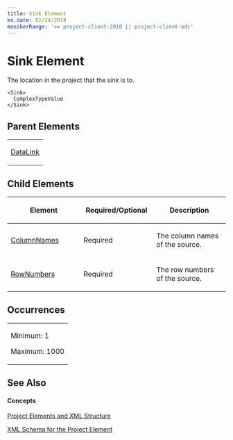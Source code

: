 ```yaml
---
title: Sink Element
ms.date: 02/24/2018
monikerRange: '>= project-client-2010 || project-client-odc'
---
```


# Sink Element


The location in the project that the sink is to. 



    <Sink>
      ComplexTypeValue
    </Sink>

## Parent Elements

<table>
<colgroup>
<col style="width: 100%" />
</colgroup>
<tbody>
<tr class="odd">
<td><p><a href="datalink-element.md">DataLink</a></p></td>
</tr>
</tbody>
</table>

## Child Elements

<table>
<colgroup>
<col style="width: 33%" />
<col style="width: 33%" />
<col style="width: 33%" />
</colgroup>
<thead>
<tr class="header">
<th><p>Element</p></th>
<th><p>Required/Optional</p></th>
<th><p>Description</p></th>
</tr>
</thead>
<tbody>
<tr class="odd">
<td><p><a href="columnnames-element.md">ColumnNames</a></p></td>
<td><p>Required</p></td>
<td><p>The column names of the source.</p></td>
</tr>
<tr class="even">
<td><p><a href="rownumbers-element.md">RowNumbers</a></p></td>
<td><p>Required</p></td>
<td><p>The row numbers of the source.</p></td>
</tr>
</tbody>
</table>

## Occurrences

<table>
<colgroup>
<col style="width: 100%" />
</colgroup>
<tbody>
<tr class="odd">
<td><p>Minimum: 1</p>
<p>Maximum: 1000</p></td>
</tr>
</tbody>
</table>


## See Also

#### Concepts

[Project Elements and XML Structure](project-elements-and-xml-structure.md)

[XML Schema for the Project Element](xml-schema-for-the-project-element.md)
